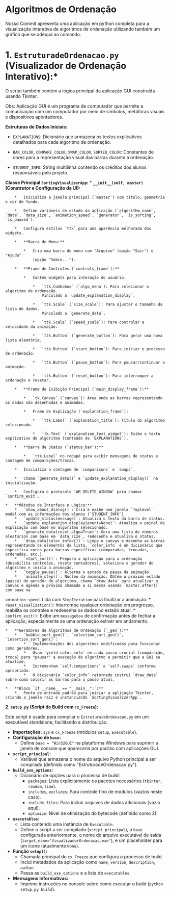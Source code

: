 # Algoritmos de Ordenação 

Nosso Commit apresenta uma aplicação em python completa para a visualização interativa de algoritmos de ordenação utilizando também um gráfico que se adequa ao comando. 

# 1. `EstruturadeOrdenacao.py` (Visualizador de Ordenação Interativo):*

O script também contém a lógica principal da aplicação GUI construída usando Tkinter.

Obs: Aplicação GUI é um programa de computador que permite a comunicação com um computador por meio de símbolos, metáforas visuais e dispositivos apontadores.

**Estruturas de Dados Iniciais:**

* `EXPLANATIONS`: Dicionário que armazena os textos explicativos detalhados para cada algoritmo de ordenação.
  
*   `BAR_COLOR`, `COMPARE_COLOR`, `SWAP_COLOR`, `SORTED_COLOR`: Constantes de cores para a representação visual das barras durante a ordenação.
    
*   `STUDENT_INFO`: String multilinha contendo os créditos dos alunos responsáveis pelo projeto.

  **Classe Principal `SortingVisualizerApp`:**
    *   **`__init__(self, master)` (Construtor e Configuração da UI):**
    
        *   Inicializa a janela principal (`master`) com título, geometria e cor de fundo.
        
        *   Define variáveis de estado da aplicação (`algorithm_name`, `data`, `data_size`, `animation_speed`, `generator`, `is_sorting`, `is_paused`).
            
        *   Configura estilos `ttk` para uma aparência melhorada dos widgets.
        
        *   **Barra de Menu:**
        
            *   Cria uma barra de menu com "Arquivo" (opção "Sair") e "Ajuda"
                (opção "Sobre...").
                
        *   **Frame de Controles (`controls_frame`):**
        
            *   Contém widgets para interação do usuário:
            
                *   `ttk.Combobox` (`algo_menu`): Para selecionar o algoritmo de ordenação.
                    Vinculado a `update_explanation_display`.
                    
                *   `ttk.Scale` (`size_scale`): Para ajustar o tamanho da lista de dados.
                    Vinculado a `generate_data`.
                    
                *   `ttk.Scale` (`speed_scale`): Para controlar a velocidade da animação.
                
                *   `ttk.Button` (`generate_button`): Para gerar uma nova lista aleatória.
                
                *   `ttk.Button` (`start_button`): Para iniciar o processo de ordenação.
                
                *   `ttk.Button` (`pause_button`): Para pausar/continuar a animação.
                
                *   `ttk.Button` (`reset_button`): Para interromper a ordenação e resetar.
                
        *   **Frame de Exibição Principal (`main_display_frame`):**
        
            *   `tk.Canvas` (`canvas`): Área onde as barras representando os dados são desenhadas e animadas.
            
            *   Frame de Explicação (`explanation_frame`):
            
                *   `ttk.Label` (`explanation_title`): Título do algoritmo selecionado.
                
                *   `tk.Text` (`explanation_text_widget`): Exibe o texto explicativo do algoritmo (conteúdo de `EXPLANATIONS`).
                
        *   **Barra de Status (`status_bar`):**
        
            *   `ttk.Label` no rodapé para exibir mensagens de status e contagem de comparações/trocas.
            
        *   Inicializa a contagem de `comparisons` e `swaps`.
        
        *   Chama `generate_data()` e `update_explanation_display()` na inicialização.
        
        *   Configura o protocolo `WM_DELETE_WINDOW` para chamar `confirm_exit`.

    *   **Métodos de Interface e Lógica:**
        *   `show_about_dialog()`: Cria e exibe uma janela `Toplevel` modal com as informações dos alunos (`STUDENT_INFO`).
        *   `update_status(message)`: Atualiza o texto da barra de status.
        *   `update_explanation_display(event=None)`: Atualiza o painel de explicação com base no algoritmo selecionado.
        *   `generate_data(reset_algo=True)`: Gera uma lista de números aleatórios com base em `data_size`, redesenha e atualiza o status.
        *   `draw_data(color_info={})`: Limpa o canvas e desenha as barras representando os elementos da lista. `color_info` é um dicionário que especifica cores para barras específicas (comparadas, trocadas, ordenadas, etc.).
        *   `start_sort()`: Prepara a aplicação para a ordenação (desabilita controles, reseta contadores), seleciona o gerador do algoritmo e inicia a animação.
        *   `toggle_pause()`: Alterna o estado de pausa da animação.
        *   `animate_step()`: Núcleo da animação. Obtém o próximo estado (passo) do gerador do algoritmo, chama `draw_data` para atualizar o canvas e agenda a próxima chamada a si mesma usando `master.after()` com base na 

`animation_speed`. Lida 
com `StopIteration` para finalizar a animação.
        *   `reset_visualization()`: Interrompe qualquer ordenação em progresso, reabilita os controles e redesenha os dados no estado atual.
        *   `confirm_exit()`: Exibe um `messagebox` de confirmação antes de fechar a aplicação, especialmente se uma ordenação estiver em andamento.

    *   **Geradores de Algoritmos de Ordenação (`_gen`):**
        *   `bubble_sort_gen()`, `selection_sort_gen()`, `insertion_sort_gen()`:
            *   Implementações dos algoritmos modificadas para funcionar como geradores.
            *   Usam `yield color_info` em cada passo crucial (comparação, troca) para "pausar" a execução do algoritmo e permitir que a GUI se atualize.
            *   Incrementam `self.comparisons` e `self.swaps` conforme apropriado.
            *   O dicionário `color_info` retornado instrui `draw_data` sobre como colorir as barras para o passo atual.

    *   **Bloco `if __name__ == "__main__":`:**
        *   Ponto de entrada padrão para iniciar a aplicação Tkinter, criando a janela raiz e instanciando `SortingVisualizerApp`.

**2. `setup.py` (Script de Build com `cx_Freeze`):**

Este script é usado para compilar o `EstruturadeOrdenacao.py` em um executável standalone, facilitando a distribuição.

*   **Importações:** `sys` e `cx_Freeze` (módulos `setup`, `Executable`).
*   **Configuração de `base`:**
    *   Define `base = "Win32GUI"` na plataforma Windows para suprimir a janela de console que apareceria por padrão com aplicações GUI.
*   **`script_principal`:**
    *   Variável que armazena o nome do arquivo Python principal a ser compilado
        (definido como "EstruturadeOrdenacao.py").
*   **`build_exe_options`:**
    *   Dicionário de opções para o processo de build:
        *   `packages`: Lista explicitamente os pacotes necessários (`tkinter`, `random`, `time`).
        *   `includes`, `excludes`: Para controle fino de módulos (vazios neste caso).
        *   `include_files`: Para incluir arquivos de dados adicionais (vazio aqui).
        *   `optimize`: Nível de otimização do bytecode (definido como 2).
*   **`executables`:**
    *   Lista contendo uma instância de `Executable`.
    *   Define o script a ser compilado (`script_principal`), a `base` configurada anteriormente, o nome do arquivo executável de saída
        (`target_name="VisualizadorOrdenacao.exe"`), e um placeholder para um ícone (atualmente `None`).
*   **Função `setup()`:**
    *   Chamada principal do `cx_Freeze` que configura o processo de build.
    *   Inclui metadados da aplicação como `name`, `version`, `description`, `author`.
    *   Passa as `build_exe_options` e a lista de `executables`.
*   **Mensagens Informativas:**
    *   Imprime instruções no console sobre como executar o build
        (`python setup.py build`).
